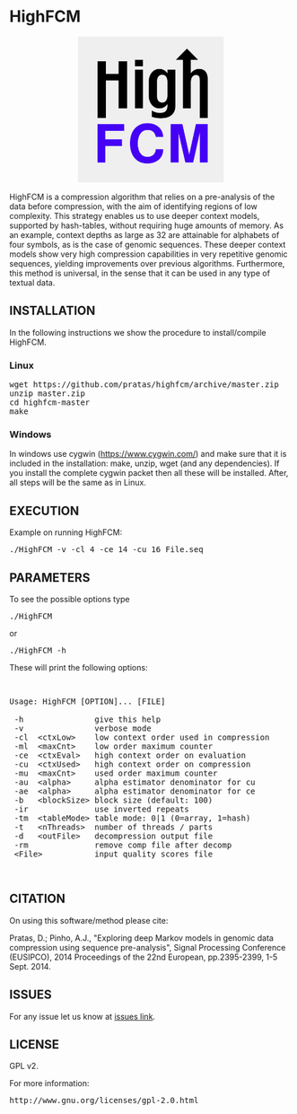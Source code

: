 <h1>HighFCM</h1>
<p align="center"><img src="/logo.png" 
alt="HighFCM" width="260" height="260" border="0" /></p>
HighFCM is a compression algorithm that relies on a pre-analysis of the data before compression, with the aim of identifying regions of low complexity. This strategy enables us to use deeper context models, supported by hash-tables, without requiring huge amounts of memory. As an example, context depths as large as 32 are attainable for alphabets of four symbols, as is the case of genomic sequences. These deeper context models show very high compression capabilities in very repetitive genomic sequences, yielding improvements over previous algorithms. Furthermore, this method is universal, in the sense that it can be used in any type of textual data.


<h2>INSTALLATION</h2>

In the following instructions we show the procedure to install/compile HighFCM.

<h3>Linux</h3>
<pre>
wget https://github.com/pratas/highfcm/archive/master.zip
unzip master.zip
cd highfcm-master
make
</pre>

<h3>Windows</h3>

In windows use cygwin (https://www.cygwin.com/) and make sure that it is included in the installation: make, unzip, wget (and any dependencies). If you install the complete cygwin packet then all these will be installed. After, all steps will be the same as in Linux.

<h2>EXECUTION</h2>

Example on running HighFCM:

<pre>
./HighFCM -v -cl 4 -ce 14 -cu 16 File.seq
</pre>

<h2>PARAMETERS</h2>

To see the possible options type
<pre>
./HighFCM
</pre>
or
<pre>
./HighFCM -h
</pre>

These will print the following options:
<pre>
<p>
Usage: HighFCM [OPTION]... [FILE]                     

 -h               give this help                        
 -v               verbose mode                          
 -cl  &#60ctxLow&#62    low context order used in compression 
 -ml  &#60maxCnt&#62    low order maximum counter             
 -ce  &#60ctxEval&#62   high context order on evaluation      
 -cu  &#60ctxUsed&#62   high context order on compression     
 -mu  &#60maxCnt&#62    used order maximum counter            
 -au  &#60alpha&#62     alpha estimator denominator for cu    
 -ae  &#60alpha&#62     alpha estimator denominator for ce    
 -b   &#60blockSize&#62 block size (default: 100)
 -ir              use inverted repeats                  
 -tm  &#60tableMode&#62 table mode: 0|1 (0=array, 1=hash)     
 -t   &#60nThreads&#62  number of threads / parts             
 -d   &#60outFile&#62   decompression output file             
 -rm              remove comp file after decomp         
 &#60File&#62           input quality scores file  
</p>
</pre>

<h2>CITATION</h2>

On using this software/method please cite:

Pratas, D.; Pinho, A.J., "Exploring deep Markov models in genomic data compression using sequence pre-analysis", Signal Processing Conference (EUSIPCO), 2014 Proceedings of the 22nd European, pp.2395-2399, 1-5 Sept. 2014.

<h2>ISSUES</h2>

For any issue let us know at [issues link](https://github.com/pratas/highfcm/issues).

<h2>LICENSE</h2>

GPL v2.

For more information:
<pre>http://www.gnu.org/licenses/gpl-2.0.html</pre>

                                                    

